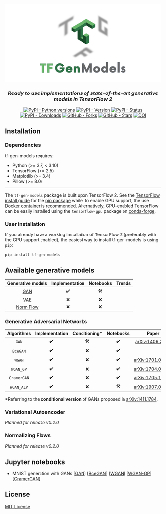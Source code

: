 <div align="center">
  <img alt="tf-gen-models logo" src="https://raw.githubusercontent.com/mbarbetti/tf-gen-models/main/.github/images/tfg-logo.png" width="800"/>
</div>

<h3 align="center">
  <em>Ready to use implementations of state-of-the-art generative models in TensorFlow 2</em>
</h3>

<p align="center">
  <a href="https://pypi.python.org/pypi/tf-gen-models/"><img alt="PyPI - Python versions" src="https://img.shields.io/pypi/pyversions/tf-gen-models"></a>
  <a href="https://pypi.python.org/pypi/tf-gen-models/"><img alt="PyPI - Version" src="https://img.shields.io/pypi/v/tf-gen-models"></a>
  <a href="https://pypi.python.org/pypi/tf-gen-models/"><img alt="PyPI - Status" src="https://img.shields.io/pypi/status/tf-gen-models"></a>
  <a href="https://pypi.python.org/pypi/tf-gen-models/"><img alt="PyPI - Downloads" src="https://img.shields.io/pypi/dm/tf-gen-models"></a>
  <!--
  <a href="https://github.com/mbarbetti/tf-gen-models/issues"><img alt="GitHub - Issues" src="https://img.shields.io/github/issues/mbarbetti/tf-gen-models"></a>
  <a href="https://github.com/mbarbetti/tf-gen-models/pulls"><img alt="GitHub - Pull-requests" src="https://img.shields.io/github/issues-pr/mbarbetti/tf-gen-models"></a>
  -->
  <a href="https://github.com/mbarbetti/tf-gen-models/network/members"><img alt="GitHub - Forks" src="https://badgen.net/github/forks/mbarbetti/tf-gen-models"></a>
  <a href="https://github.com/mbarbetti/tf-gen-models/stargazers/"><img alt="GitHub - Stars" src="https://img.shields.io/github/stars/mbarbetti/tf-gen-models"></a>
  <a href="https://zenodo.org/badge/latestdoi/451160183"><img alt="DOI" src="https://zenodo.org/badge/451160183.svg"></a>
</p>

## Installation

### Dependencies

tf-gen-models requires:

* Python (>= 3.7, < 3.10)
* TensorFlow (>= 2.5)
* Matplotlib (>= 3.4)
* Pillow (>= 8.0)

- - -

The `tf-gen-models` package is built upon TensorFlow 2. See the [TensorFlow install guide](https://www.tensorflow.org/install) for the [pip package](https://www.tensorflow.org/install/pip) while, to enable GPU support, the use [Docker container](https://www.tensorflow.org/install/docker) is recommended. Alternatively, GPU-enabled TensorFlow can be easily installed using the `tensorflow-gpu` package on [conda-forge](https://conda-forge.org/blog/posts/2021-11-03-tensorflow-gpu/).

### User installation

If you already have a working installation of TensorFlow 2 (preferably with the GPU support enabled), the easiest way to install tf-gen-models is using `pip`:

```shell
pip install tf-gen-models
```

## Available generative models

|                 Generative models                 | Implementation | Notebooks | Trends |
|                :-----------------:                |:--------------:|:---------:|:------:|
| <a href="#Generative Aversarial Networks">GAN</a> |       ✔️      |     🛠️    |        |
| <a href="#Variational Autoencoder">VAE</a>        |       ❌      |     ❌    |        |
| <a href="#Normalizing Flows">Norm Flow</a>        |       ❌      |     ❌    |        |

### Generative Adversarial Networks

| Algorithms | Implementation | Conditioning*| Notebooks |                              Paper                              |
|:----------:|:--------------:|:------------:|:---------:|:---------------------------------------------------------------:|
|    `GAN`   |      ✔️       |      🛠️      |    ✔️    |  <a href="https://arxiv.org/abs/1406.2661">arXiv:1406.2661</a>  |
|  `BceGAN`  |      ✔️       |      ❌      |    ✔️    |                                                                 |
|   `WGAN`   |      ✔️       |      ❌      |    ✔️    | <a href="https://arxiv.org/abs/1701.07875">arXiv:1701.07875</a> |
|  `WGAN_GP` |      ✔️       |      ❌      |    ✔️    | <a href="https://arxiv.org/abs/1704.00028">arXiv:1704.00028</a> |
| `CramerGAN`|      ✔️       |      ❌      |    ✔️    | <a href="https://arxiv.org/abs/1705.10743">arXiv:1705.10743</a> |
| `WGAN_ALP` |      ✔️       |      ❌      |    🛠️    | <a href="https://arxiv.org/abs/1907.05681">arXiv:1907.05681</a> |

*Referring to the **conditional version** of GANs proposed in [arXiv:1411.1784](https://arxiv.org/abs/1411.1784).

### Variational Autoencoder

_Planned for release v0.2.0_

### Normalizing Flows

_Planned for release v0.2.0_

## Jupyter notebooks

* MNIST generation with GANs [[GAN](https://github.com/mbarbetti/tf-gen-models/blob/main/notebooks/gan/0_MNIST_gen_DC-GAN.ipynb)] [[BceGAN](https://github.com/mbarbetti/tf-gen-models/blob/main/notebooks/gan/0_MNIST_gen_DC-BceGAN.ipynb)] [[WGAN](https://github.com/mbarbetti/tf-gen-models/blob/main/notebooks/gan/0_MNIST_gen_DC-WGAN.ipynb)] [[WGAN-GP](https://github.com/mbarbetti/tf-gen-models/blob/main/notebooks/gan/0_MNIST_gen_DC-WGAN-GP.ipynb)] [[CramerGAN](https://github.com/mbarbetti/tf-gen-models/blob/main/notebooks/gan/0_MNIST_gen_DC-CramerGAN.ipynb)]

## License

[MIT License](LICENSE)
